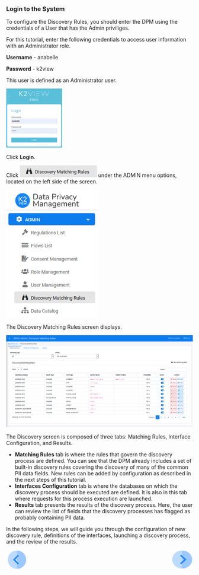 ### Login to the System

To configure the Discovery Rules, you should enter the DPM using the credentials of a User that has the Admin priviliges. 

For this tutorial, enter the following credentials to access user information with an Administrator role.

**Username** - anabelle

**Password** - k2view

This user is defined as an Administrator user. 

<img src="../images/anabelle_login.png" width="30%" height="30%">

Click **Login**. 

Click ![image](../images/ICON_Discovery2.png) under the ADMIN menu options, located on the left side of the screen. 

![image](../images/08_1_Discovery_LeftPanel.png)

The Discovery Matching Rules screen displays.

![image](../images/08_12_Discovery_RulesTab.png)

The Discovery screen is composed of three tabs: Matching Rules, Interface Configuration, and Results. 

- **Matching Rules** tab is where the rules that govern the discovery process are defined. You can see that the DPM already includes a set of built-in discovery rules covering the discovery of many of the common PII data fields. New rules can be added by configuration as described in the next steps of this tutorial.
- **Interfaces Configuration** tab is where the databases on which the discovery process should be executed are defined. It is also in this tab where requests for this process execution are launched. 
- **Results** tab presents the results of the discovery process. Here, the user can review the list of fields that the discovery processes has flagged as probably containing PII data.  

In the following steps, we will guide you through the configuration of new discovery rule, definitions of the interfaces, launching a discovery process, and the review of the results.



[![Previous](../images/Previous.png)]( 01_Discovery_Main.md)[<img align="right" width="60" height="54" src="../images/Next.png">](03_03_01_Discovery_NewMatchingRule_Landing.md)
